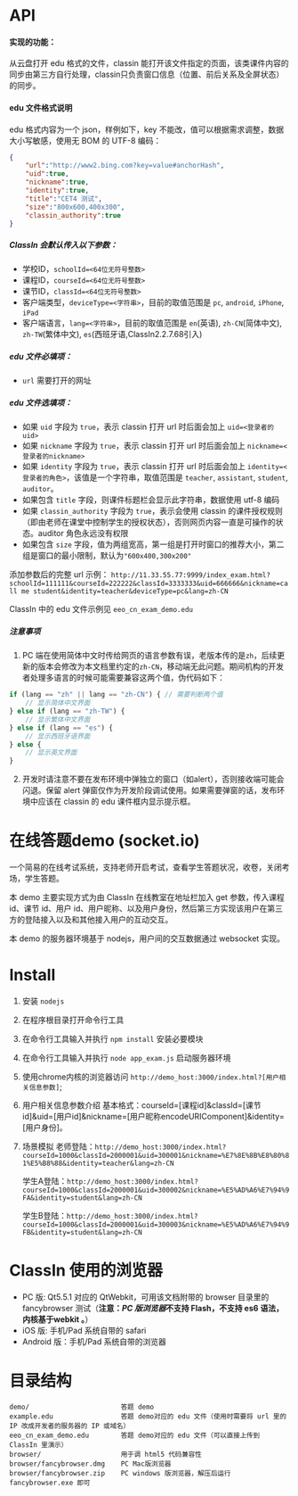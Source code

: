 API
==================
#### 实现的功能：
从云盘打开 edu 格式的文件，classin 能打开该文件指定的页面，该类课件内容的同步由第三方自行处理，classin只负责窗口信息（位置、前后关系及全屏状态）的同步。
#### edu 文件格式说明
edu 格式内容为一个 json，样例如下，key 不能改，值可以根据需求调整，数据大小写敏感，使用无 BOM 的 UTF-8 编码：

```JSON
{
    "url":"http://www2.bing.com?key=value#anchorHash",
    "uid":true,
    "nickname":true,
    "identity":true,
    "title":"CET4 测试",
    "size":"800x600,400x300",
    "classin_authority":true
}
```
##### ClassIn 会默认传入以下参数：
- 学校ID，`schoolId=<64位无符号整数>`
- 课程ID，`courseId=<64位无符号整数>`
- 课节ID，`classId=<64位无符号整数>`
- 客户端类型，`deviceType=<字符串>`，目前的取值范围是 `pc`, `android`, `iPhone`, `iPad`
- 客户端语言，`lang=<字符串>`，目前的取值范围是 `en`(英语), `zh-CN`(简体中文), `zh-TW`(繁体中文), `es`(西班牙语,ClassIn2.2.7.68引入)

##### edu 文件必填项：
- `url` 需要打开的网址

##### edu 文件选填项：
- 如果 `uid` 字段为 `true`，表示 classin 打开 url 时后面会加上 `uid=<登录者的uid>`
- 如果 `nickname` 字段为 `true`，表示 classin 打开 url 时后面会加上 `nickname=<登录者的nickname>`
- 如果 `identity` 字段为 `true`，表示 classin 打开 url 时后面会加上 `identity=<登录者的角色>`，该值是一个字符串，取值范围是 `teacher`, `assistant`, `student`, `auditor`。
- 如果包含 `title` 字段，则课件标题栏会显示此字符串，数据使用 utf-8 编码
- 如果 `classin_authority` 字段为 `true`，表示会使用 classin 的课件授权规则（即由老师在课堂中控制学生的授权状态），否则网页内容一直是可操作的状态。auditor 角色永远没有权限
- 如果包含 `size` 字段，值为两组宽高，第一组是打开时窗口的推荐大小，第二组是窗口的最小限制，默认为`"600x400,300x200"`

添加参数后的完整 url 示例：
```http://11.33.55.77:9999/index_exam.html?schoolId=111111&courseId=222222&classId=3333333&uid=666666&nickname=call me student&identity=teacher&deviceType=pc&lang=zh-CN```

ClassIn 中的 edu 文件示例见 ```eeo_cn_exam_demo.edu```

##### 注意事项
1. PC 端在使用简体中文时传给网页的语言参数有误，老版本传的是`zh`，后续更新的版本会修改为本文档里约定的`zh-CN`，移动端无此问题。期间机构的开发者处理多语言的时候可能需要兼容这两个值，伪代码如下：
```javascript
if (lang == "zh" || lang == "zh-CN") { // 需要判断两个值
    // 显示简体中文界面
} else if (lang == "zh-TW") {
    // 显示繁体中文界面
} else if (lang == "es") {
    // 显示西班牙语界面
} else {
    // 显示英文界面
}
```
2. 开发时请注意不要在发布环境中弹独立的窗口（如alert），否则接收端可能会闪退。保留 alert 弹窗仅作为开发阶段调试使用。如果需要弹窗的话，发布环境中应该在 classin 的 edu 课件框内显示提示框。

在线答题demo (socket.io)
===============

一个简易的在线考试系统，支持老师开启考试，查看学生答题状况，收卷，关闭考场，学生答题。

本 demo 主要实现方式为由 ClassIn 在线教室在地址栏加入 get 参数，传入课程 id、课节 id、用户 id、用户昵称、以及用户身份，然后第三方实现该用户在第三方的登陆接入以及和其他接入用户的互动交互。

本 demo 的服务器环境基于 nodejs，用户间的交互数据通过 websocket 实现。

Install
==================

1. 安装 ```nodejs```
2. 在程序根目录打开命令行工具
3. 在命令行工具输入并执行 ```npm install``` 安装必要模块
4. 在命令行工具输入并执行 ```node app_exam.js``` 启动服务器环境
5. 使用chrome内核的浏览器访问 ```http://demo_host:3000/index.html?[用户相关信息参数]```;
6. 用户相关信息参数介绍
    基本格式：courseId=[课程id]&classId=[课节id]&uid=[用户id]&nickname=[用户昵称encodeURIComponent]&identity=[用户身份]。

7. 场景模拟
    老师登陆：```http://demo_host:3000/index.html?courseId=1000&classId=2000001&uid=300001&nickname=%E7%8E%8B%E8%80%81%E5%B8%88&identity=teacher&lang=zh-CN```

    学生A登陆：```http://demo_host:3000/index.html?courseId=1000&classId=2000001&uid=300002&nickname=%E5%AD%A6%E7%94%9FA&identity=student&lang=zh-CN```

    学生B登陆：```http://demo_host:3000/index.html?courseId=1000&classId=2000001&uid=300003&nickname=%E5%AD%A6%E7%94%9FB&identity=student&lang=zh-CN```

ClassIn 使用的浏览器
=============
- PC 版: Qt5.5.1 对应的 QtWebkit，可用该文档附带的 browser 目录里的 fancybrowser 测试（**注意：*PC 版浏览器*不支持 Flash，不支持 es6 语法，内核基于webkit 。**）
- iOS 版: 手机/Pad 系统自带的 safari
- Android 版：手机/Pad 系统自带的浏览器

目录结构
============
```
demo/                       答题 demo
example.edu                 答题 demo对应的 edu 文件（使用时需要将 url 里的 IP 改成开发者的服务器的 IP 或域名）
eeo_cn_exam_demo.edu        答题 demo对应的 edu 文件（可以直接上传到 ClassIn 里演示）
browser/                    用于调 html5 代码兼容性
browser/fancybrowser.dmg    PC Mac版浏览器
browser/fancybrowser.zip    PC windows 版浏览器，解压后运行 fancybrowser.exe 即可
```
